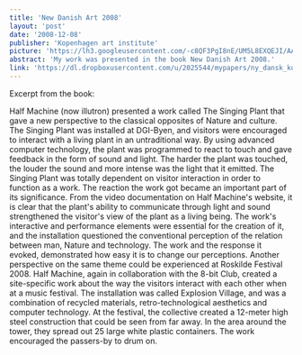 ```yaml
---
title: 'New Danish Art 2008'
layout: 'post'
date: '2008-12-08'
publisher: 'Kopenhagen art institute'
picture: 'https://lh3.googleusercontent.com/-c8QF3PgI8nE/UM5L8EXQEJI/AAAAAAAAN5g/GmTTylHtWdU/s603/Ny-Dansk-Kunst.jpeg'
abstract: 'My work was presented in the book New Danish Art 2008.'
link: 'https://dl.dropboxusercontent.com/u/2025544/mypapers/ny_dansk_kunst_08.pdf'
---
```

Excerpt from the book:

Half Machine (now illutron) presented a work called The Singing Plant that gave a new perspective to the classical opposites of Nature and culture. The Singing Plant was installed at DGI-Byen, and visitors were encouraged to interact with a living plant in an untraditional way. By using advanced computer technology, the plant was programmed to react to touch and gave feedback in the form of sound and light. The harder the plant was touched, the louder the sound and more intense was the light that it emitted. The Singing Plant was totally dependent on visitor interaction in order to function as a work. The reaction the work got became an important part of its significance. From the video documentation on Half Machine's website, it is clear that the plant's ability to communicate through light and sound strengthened the visitor's view of the plant as a living being. The work's interactive and performance elements were essential for the creation of it, and the installation questioned the conventional perception of the relation between man, Nature and technology. The work and the response it evoked, demonstrated how easy it is to change our perceptions. Another perspective on the same theme could be experienced at Roskilde Festival 2008. HaIf Machine, again in collaboration with the 8-bit Club, created a site-specific work about the way the visitors interact with each other when at a music festival. The installation was called Explosion Village, and was a combination of recycled materials, retro-technological aesthetics and computer technology. At the festival, the collective created a 12-meter high steel construction that could be seen from far away. In the area around the tower, they spread out 25 large white plastic containers. The work encouraged the passers-by to drum on.
